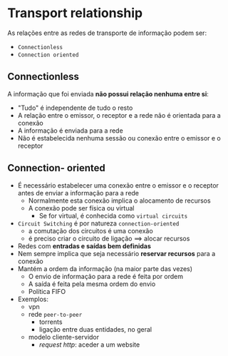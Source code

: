 # Transport relationship
As relações entre as redes de transporte de informação podem ser:

- `Connectionless `
- `Connection oriented`

## Connectionless
A informação que foi enviada **não possui relação nenhuma entre si**: 

- "Tudo" é independente de tudo o resto
- A relação entre o emissor, o receptor e a rede não é orientada para a conexão
- A informação é enviada para a rede
- Não é estabelecida nenhuma sessão ou conexão entre o emissor e o receptor


## Connection- oriented
- É necessário estabelecer uma conexão entre o emissor e o receptor antes de enviar a informação para a rede
	- Normalmente esta conexão implica o alocamento de recursos
	- A conexão pode ser física ou virtual
		- Se for virtual, é conhecida como `virtual circuits`
- `Circuit Switching` é por natureza `connection-oriented`
	- a comutação dos circuitos é uma conexão
	- é preciso criar o circuito de ligação $\implies$ alocar recursos
- 	Redes com **entradas e saídas bem definidas**
- 	Nem sempre implica que seja necessário **reservar recursos** para a conexão
- 	Mantém a ordem da informação (na maior parte das vezes)
	- 	O envio de informação para a rede é feita por ordem
	- 	A saída é feita pela mesma ordem do envio
	- 	Política FIFO
- Exemplos:
	- vpn
	- 	rede `peer-to-peer `
		- torrents
		- ligação entre duas entidades, no geral
	- modelo cliente-servidor
		- _request http_: aceder a um website



